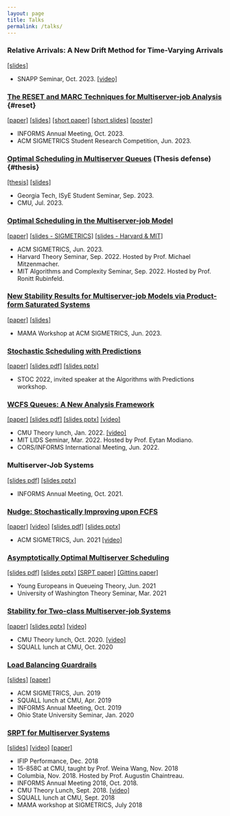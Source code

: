 ```yaml
---
layout: page
title: Talks
permalink: /talks/
---
```


### Relative Arrivals: A New Drift Method for Time-Varying Arrivals
[\[slides\]](/assets/relative-arrivals-snapp.pptx)

* SNAPP Seminar, Oct. 2023. [\[video\]](https://www.youtube.com/watch?v=Zr6cf4p83AA)

### [The RESET and MARC Techniques for Multiserver-job Analysis](/assets/reset-and-marc.pdf) {#reset}
[\[paper\]](/assets/reset-and-marc.pdf)
[\[slides\]](/assets/reset-and-marc-talk.pptx)
[\[short paper\]](/assets/reset-src.pdf)
[\[short slides\]](/assets/reset-src-talk.pptx)
[\[poster\]](/assets/reset-poster.pdf)

* INFORMS Annual Meeting, Oct. 2023.
* ACM SIGMETRICS Student Research Competition, Jun. 2023.

### [Optimal Scheduling in Multiserver Queues](/assets/isaac-thesis.pdf) (Thesis defense) {#thesis}
[\[thesis\]](/assets/isaac-thesis.pdf)
[\[slides\]](/assets/thesis-defense.pptx)

* Georgia Tech, ISyE Student Seminar, Sep. 2023.
* CMU, Jul. 2023.

### [Optimal Scheduling in the Multiserver-job Model](/assets/msj-srpt.pdf)
[\[paper\]](/assets/msj-srpt.pdf)
[\[slides - SIGMETRICS\]](/assets/msj-srpt-sigmetrics.pptx)
[\[slides - Harvard & MIT\]](/assets/msj-srpt-harvard-mit.pptx)

* ACM SIGMETRICS, Jun. 2023.
* Harvard Theory Seminar, Sep. 2022. Hosted by Prof. Michael Mitzenmacher.
* MIT Algorithms and Complexity Seminar, Sep. 2022. Hosted by Prof. Ronitt Rubinfeld.

### [New Stability Results for Multiserver-job Models via Product-form Saturated Systems](/assets/product-mama.pdf)
[\[paper\]](/assets/product-mama.pdf)
[\[slides\]](/assets/product-mama-talk.pptx)

* MAMA Workshop at ACM SIGMETRICS, Jun. 2023.

### [Stochastic Scheduling with Predictions](/assets/uniform-bounds-estimates.pdf)
[\[paper\]](/assets/uniform-bounds-estimates.pdf)
[\[slides pdf\]](/assets/stochastic-scheduling-with-predictions.pdf)
[\[slides pptx\]](/assets/stochastic-scheduling-with-predictions.pptx)

* STOC 2022, invited speaker at the Algorithms with Predictions workshop.

### [WCFS Queues: A New Analysis Framework](/assets/wcfs.pdf)
[\[paper\]](/assets/wcfs.pdf)
[\[slides pdf\]](/assets/wcfs-queues-theory-lunch.pdf)
[\[slides pptx\]](/assets/wcfs-queues-theory-lunch.pptx)
[\[video\]](https://www.youtube.com/watch?v=oEmOs8Tdn-U)

* CMU Theory lunch, Jan. 2022. [\[video\]](https://www.youtube.com/watch?v=oEmOs8Tdn-U)
* MIT LIDS Seminar, Mar. 2022. Hosted by Prof. Eytan Modiano.
* CORS/INFORMS International Meeting, Jun. 2022.

### Multiserver-Job Systems
[\[slides pdf\]](/assets/msj-informs-2021.pdf)
[\[slides pptx\]](/assets/msj-informs-2021.pptx)

* INFORMS Annual Meeting, Oct. 2021.

### [Nudge: Stochastically Improving upon FCFS](/assets/nudge.pdf)
[\[paper\]](/assets/nudge.pdf)
[\[video\]](https://www.youtube.com/watch?v=G3NWAOlHpoI)
[\[slides pdf\]](/assets/sigmetrics-2021-nudge-talk.pdf)
[\[slides pptx\]](/assets/sigmetrics-2021-nudge-talk.pptx)

* ACM SIGMETRICS, Jun. 2021 [\[video\]](https://www.youtube.com/watch?v=G3NWAOlHpoI)

### [Asymptotically Optimal Multiserver Scheduling](/assets/asymptotically-optimal.pdf)
[\[slides pdf\]](/assets/asymptotically-optimal.pdf)
[\[slides pptx\]](/assets/asymptotically-optimal.pptx)
[\[SRPT paper\]](/assets/srpt.pdf)
[\[Gittins paper\]](gittins-extremely-general.pdf)

* Young Europeans in Queueing Theory, Jun. 2021
* University of Washington Theory Seminar, Mar. 2021

### [Stability for Two-class Multiserver-job Systems](/assets/multiserverjob-stability.pdf)
[\[paper\]](/assets/multiserverjob-stability.pdf)
[\[slides pptx\]](/assets/two-class-msj.pptx)
[\[video\]](https://www.youtube.com/watch?v=w0e5NaKlpBY)

* CMU Theory lunch, Oct. 2020. [\[video\]](https://www.youtube.com/watch?v=w0e5NaKlpBY)
* SQUALL lunch at CMU, Oct. 2020

### [Load Balancing Guardrails](/assets/load-balancing.pdf)
[\[slides\]](/assets/sigmetrics-2019-load-balancing-talk.pptx)
[\[paper\]](/assets/load-balancing.pdf)

* ACM SIGMETRICS, Jun. 2019
* SQUALL lunch at CMU, Apr. 2019
* INFORMS Annual Meeting, Oct. 2019
* Ohio State University Seminar, Jan. 2020

### [SRPT for Multiserver Systems](/assets/srpt.pdf)
[\[slides\]](/assets/performance-2018-srpt-talk.pptx)
[\[video\]](https://www.youtube.com/watch?v=H6PDvOt7R3E)
[\[paper\]](/assets/srpt.pdf)

* IFIP Performance, Dec. 2018
* 15-858C at CMU, taught by Prof. Weina Wang, Nov. 2018
* Columbia, Nov. 2018. Hosted by Prof. Augustin Chaintreau.
* INFORMS Annual Meeting 2018, Oct. 2018.
* CMU Theory Lunch, Sept. 2018. [\[video\]](https://www.youtube.com/watch?v=H6PDvOt7R3E)
* SQUALL lunch at CMU, Sept. 2018
* MAMA workshop at SIGMETRICS, July 2018
